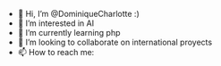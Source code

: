 - 👋 Hi, I’m @DominiqueCharlotte :)
- 👀 I’m interested in AI
- 🌱 I’m currently learning php
- 💞️ I’m looking to collaborate on international proyects
- 📫 How to reach me: 

<!---
DominiqueCharlotte/DominiqueCharlotte is a ✨ special ✨ repository because its `README.md` (this file) appears on your GitHub profile.
You can click the Preview link to take a look at your changes.
--->
